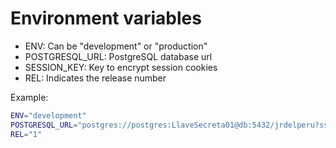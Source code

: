 # Environment variables

- ENV: Can be "development" or "production"
- POSTGRESQL_URL: PostgreSQL database url
- SESSION_KEY: Key to encrypt session cookies
- REL: Indicates the release number

Example:

```bash
ENV="development"
POSTGRESQL_URL="postgres://postgres:LlaveSecreta01@db:5432/jrdelperu?sslmode=disable"
REL="1"
```


